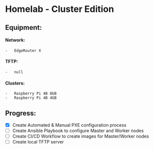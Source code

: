 
# Homelab - Cluster Edition

## Equipment:

#### Network:
    -   EdgeRouter X

#### TFTP:
    -   null

#### Clusters:
    -   Raspberry Pi 4B 8GB
    -   Raspberry Pi 4B 4GB

## Progress:
- [x]   Create Automated & Manual PXE configuration process
- [ ]   Create Ansible Playbook to configure Master and Worker nodes
- [ ]   Create CI/CD Workflow to create images for Master/Worker nodes
- [ ]   Create local TFTP server